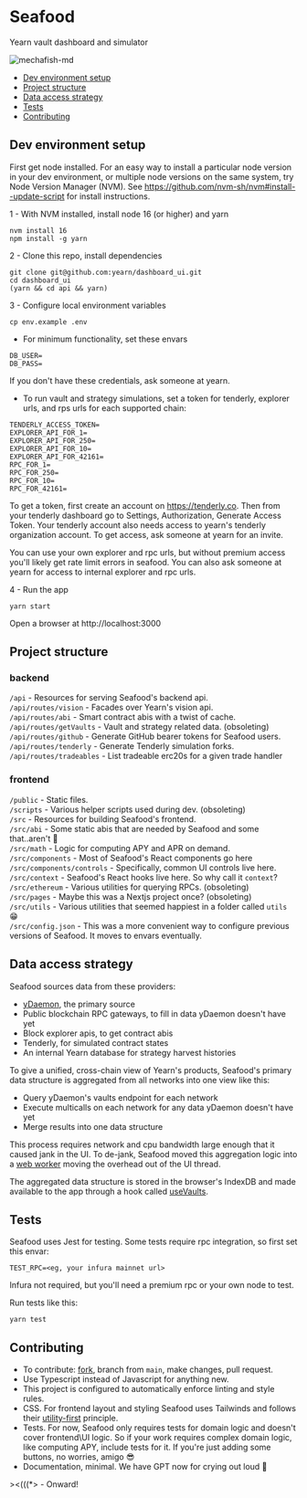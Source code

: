 # Seafood
Yearn vault dashboard and simulator

![mechafish-md](https://github.com/yearn/seafood/assets/89237203/794251a0-6ef6-407a-a890-467e9a7b8225)

- [Dev environment setup](#dev-environment-setup)
- [Project structure](#project-structure)
- [Data access strategy](#data-access-strategy)
- [Tests](#tests)
- [Contributing](#contributing)


## Dev environment setup
First get node installed. For an easy way to install a particular node version in your dev environment, or multiple node versions on the same system, try Node Version Manager (NVM). See https://github.com/nvm-sh/nvm#install--update-script for install instructions.

1 - With NVM installed, install node 16 (or higher) and yarn
```console
nvm install 16
npm install -g yarn
```

2 - Clone this repo, install dependencies
```console
git clone git@github.com:yearn/dashboard_ui.git
cd dashboard_ui
(yarn && cd api && yarn)
```

3 - Configure local environment variables
```console
cp env.example .env
```

  - For minimum functionality, set these envars
  ```
  DB_USER=
  DB_PASS=
  ```
  If you don't have these credentials, ask someone at yearn.

  - To run vault and strategy simulations, set a token for tenderly, explorer urls, and rps urls for each supported chain:
  ```
  TENDERLY_ACCESS_TOKEN=
  EXPLORER_API_FOR_1=
  EXPLORER_API_FOR_250=
  EXPLORER_API_FOR_10=
  EXPLORER_API_FOR_42161=
  RPC_FOR_1=
  RPC_FOR_250=
  RPC_FOR_10=
  RPC_FOR_42161=
  ```
  To get a token, first create an account on https://tenderly.co. Then from your tenderly dashboard go to Settings, Authorization, Generate Access Token. Your tenderly account also needs access to yearn's tenderly organization account. To get access, ask someone at yearn for an invite.

  You can use your own explorer and rpc urls, but without premium access you'll likely get rate limit errors in seafood. You can also ask someone at yearn for access to internal explorer and rpc urls.


4 - Run the app
```console
yarn start
```
Open a browser at http://localhost:3000


## Project structure
### backend
`/api` - Resources for serving Seafood's backend api.\
`/api/routes/vision` - Facades over Yearn's vision api.\
`/api/routes/abi` - Smart contract abis with a twist of cache.\
`/api/routes/getVaults` - Vault and strategy related data. (obsoleting)\
`/api/routes/github` - Generate GitHub bearer tokens for Seafood users.\
`/api/routes/tenderly` - Generate Tenderly simulation forks.\
`/api/routes/tradeables` - List tradeable erc20s for a given trade handler

### frontend
`/public` - Static files.\
`/scripts` - Various helper scripts used during dev. (obsoleting)\
`/src` - Resources for building Seafood's frontend.\
`/src/abi` - Some static abis that are needed by Seafood and some that..aren't 👀\
`/src/math` - Logic for computing APY and APR on demand.\
`/src/components` - Most of Seafood's React components go here\
`/src/components/controls` - Specifically, common UI controls live here.\
`/src/context` - Seafood's React hooks live here. So why call it `context`?\
`/src/ethereum` - Various utilities for querying RPCs. (obsoleting)\
`/src/pages` - Maybe this was a Nextjs project once? (obsoleting)\
`/src/utils` - Various utilities that seemed happiest in a folder called `utils` 😁\
`/src/config.json` - This was a more convenient way to configure previous versions of Seafood. It moves to envars eventually.


## Data access strategy
Seafood sources data from these providers:
- [yDaemon](https://github.com/yearn/ydaemon), the primary source
- Public blockchain RPC gateways, to fill in data yDaemon doesn't have yet
- Block explorer apis, to get contract abis
- Tenderly, for simulated contract states
- An internal Yearn database for strategy harvest histories

To give a unified, cross-chain view of Yearn's products, Seafood's primary data structure is aggregated from all networks into one view like this:
- Query yDaemon's vaults endpoint for each network
- Execute multicalls on each network for any data yDaemon doesn't have yet
- Merge results into one data structure

This process requires network and cpu bandwidth large enough that it caused jank in the UI. To de-jank, Seafood moved this aggregation logic into a [web worker](https://developer.mozilla.org/en-US/docs/Web/API/Web_Workers_API/Using_web_workers) moving the overhead out of the UI thread.

The aggregated data structure is stored in the browser's IndexDB and made available to the app through a hook called [useVaults](/src/context/useVaults). 


## Tests
Seafood uses Jest for testing. Some tests require rpc integration, so first set this envar:
```
TEST_RPC=<eg, your infura mainnet url>
```
Infura not required, but you'll need a premium rpc or your own node to test.

Run tests like this:
```console
yarn test
```


## Contributing
- To contribute: [fork](https://github.com/yearn/dashboard_ui/fork), branch from `main`, make changes, pull request.
- Use Typescript instead of Javascript for anything new.
- This project is configured to automatically enforce linting and style rules.
- CSS. For frontend layout and styling Seafood uses Tailwinds and follows their [utility-first](https://tailwindcss.com/docs/utility-first) principle.
- Tests. For now, Seafood only requires tests for domain logic and doesn't cover frontend\UI logic. So if your work requires complex domain logic, like computing APY, include tests for it. If you're just adding some buttons, no worries, amigo 😎
- Documentation, minimal. We have GPT now for crying out loud 🤖

\><(((*> - Onward!
